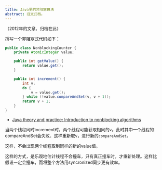 ```yaml
---
title: Java里的非阻塞算法
abstract: 旧文归档。
---
```




（2012年的文章，归档在此）

撰写一个非阻塞式代码如下：

```java
public class NonblockingCounter {
	private AtomicInteger value;

	public int getValue() {
		return value.get();
	}

	public int increment() {
		int v;
		do {
			v = value.get();
		} while (!value.compareAndSet(v, v + 1));
		return v + 1;
	}
}
```

- [Java theory and practice: Introduction to nonblocking algorithms](http://www.ibm.com/developerworks/java/library/j-jtp04186/index.html)

当两个线程同时increment时，两个线程可能获取相同的v，此时其中一个线程的compareAndSet会失败，这样重新取v，进行新的`compareAndSet`。

这样，不会出现两个线程取到同样的新的value值。

这样的方式，是乐观地估计线程不会撞车，只有真正撞车时，才重新处理。这样比假设一定会撞车，而将整个方法用syncronized同步更有效率。

